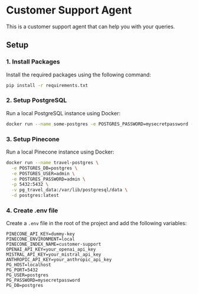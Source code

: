 # Customer Support Agent

This is a customer support agent that can help you with your queries.

## Setup

### 1. Install Packages

Install the required packages using the following command:

```bash
pip install -r requirements.txt
```

### 2. Setup PostgreSQL

Run a local PostgreSQL instance using Docker:

```bash
docker run --name some-postgres -e POSTGRES_PASSWORD=mysecretpassword -p 5432:5432 -d postgres
```

### 3. Setup Pinecone

Run a local Pinecone instance using Docker:

```bash
docker run --name travel-postgres \
  -e POSTGRES_DB=postgres \
  -e POSTGRES_USER=admin \
  -e POSTGRES_PASSWORD=admin \
  -p 5432:5432 \
  -v pg_travel_data:/var/lib/postgresql/data \
  -d postgres:latest
  ```

### 4. Create .env file

Create a `.env` file in the root of the project and add the following variables:

```
PINECONE_API_KEY=dummy-key
PINECONE_ENVIRONMENT=local
PINECONE_INDEX_NAME=customer-support
OPENAI_API_KEY=your_openai_api_key
MISTRAL_API_KEY=your_mistral_api_key
ANTHROPIC_API_KEY=your_anthropic_api_key
PG_HOST=localhost
PG_PORT=5432
PG_USER=postgres
PG_PASSWORD=mysecretpassword
PG_DB=postgres
```
